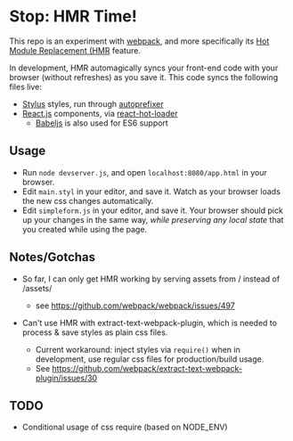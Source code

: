 # Stop: HMR Time!

This repo is an experiment with [webpack](http://webpack.github.io/),
and more specifically its [Hot Module Replacement
(HMR](http://webpack.github.io/docs/hot-module-replacement-with-webpack.html) feature.

In development, HMR automagically syncs your front-end code with your browser
(without refreshes) as you save it. This code syncs the following files live:

* [Stylus](http://learnboost.github.io/stylus/) styles, run through
  [autoprefixer](https://github.com/postcss/autoprefixer)
* [React.js](http://facebook.github.io/react/) components, via
  [react-hot-loader](https://github.com/gaearon/react-hot-loader)
    * [Babeljs](https://babeljs.io) is also used for ES6 support


## Usage

* Run `node devserver.js`, and open `localhost:8080/app.html` in your browser.
* Edit `main.styl` in your editor, and save it. Watch as your browser loads the
  new css changes automatically.
* Edit `simpleform.js` in your editor, and save it. Your browser should pick
  up your changes in the same way, _while preserving any local state_ that you
  created while using the page.


## Notes/Gotchas

* So far, I can only get HMR working by serving assets from / instead of /assets/
    * see https://github.com/webpack/webpack/issues/497

* Can't use HMR with extract-text-webpack-plugin, which is needed to process
  & save styles as plain css files.
    * Current workaround: inject styles via `require()` when in development,
      use regular css files for production/build usage.
    * See https://github.com/webpack/extract-text-webpack-plugin/issues/30


## TODO

* Conditional usage of css require (based on NODE_ENV)

